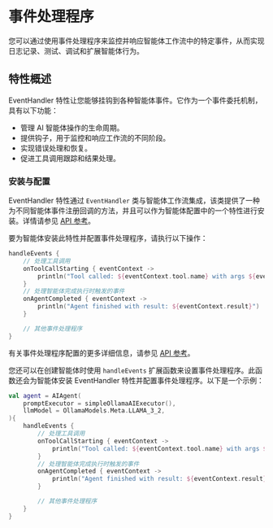 # 事件处理程序

您可以通过使用事件处理程序来监控并响应智能体工作流中的特定事件，从而实现日志记录、测试、调试和扩展智能体行为。

## 特性概述

EventHandler 特性让您能够挂钩到各种智能体事件。它作为一个事件委托机制，具有以下功能：

- 管理 AI 智能体操作的生命周期。
- 提供钩子，用于监控和响应工作流的不同阶段。
- 实现错误处理和恢复。
- 促进工具调用跟踪和结果处理。

<!--## Key components

The EventHandler entity consists of five main handler types:

- Initialization handler that executes at the initialization of an agent run
- Result handler that processes successful results from agent operations
- Error handler that handles exceptions and errors that occur during execution
- Tool call listener that notifies when a tool is about to be invoked
- Tool result listener that processes the results after a tool has been called-->

### 安装与配置

EventHandler 特性通过 `EventHandler` 类与智能体工作流集成，该类提供了一种为不同智能体事件注册回调的方法，并且可以作为智能体配置中的一个特性进行安装。详情请参见 [API 参考](https://api.koog.ai/agents/agents-features/agents-features-event-handler/ai.koog.agents.features.eventHandler.feature/-event-handler/index.html)。

要为智能体安装此特性并配置事件处理程序，请执行以下操作：

<!--- INCLUDE
import ai.koog.agents.core.agent.AIAgent
import ai.koog.agents.features.eventHandler.feature.handleEvents
import ai.koog.prompt.executor.llms.all.simpleOllamaAIExecutor
import ai.koog.prompt.llm.OllamaModels

val agent = AIAgent(
    promptExecutor = simpleOllamaAIExecutor(),
    llmModel = OllamaModels.Meta.LLAMA_3_2,
) {
-->
<!--- SUFFIX 
} 
-->

```kotlin
handleEvents {
    // 处理工具调用
    onToolCallStarting { eventContext ->
        println("Tool called: ${eventContext.tool.name} with args ${eventContext.toolArgs}")
    }
    // 处理智能体完成执行时触发的事件
    onAgentCompleted { eventContext ->
        println("Agent finished with result: ${eventContext.result}")
    }

    // 其他事件处理程序
}
```
<!--- KNIT example-events-01.kt -->

有关事件处理程序配置的更多详细信息，请参见 [API 参考](https://api.koog.ai/agents/agents-features/agents-features-event-handler/ai.koog.agents.features.eventHandler.feature/-event-handler-config/index.html)。

您还可以在创建智能体时使用 `handleEvents` 扩展函数来设置事件处理程序。此函数还会为智能体安装 EventHandler 特性并配置事件处理程序。以下是一个示例：

<!--- INCLUDE
import ai.koog.agents.core.agent.AIAgent
import ai.koog.agents.features.eventHandler.feature.handleEvents
import ai.koog.prompt.executor.llms.all.simpleOllamaAIExecutor
import ai.koog.prompt.llm.OllamaModels
-->
```kotlin
val agent = AIAgent(
    promptExecutor = simpleOllamaAIExecutor(),
    llmModel = OllamaModels.Meta.LLAMA_3_2,
){
    handleEvents {
        // 处理工具调用
        onToolCallStarting { eventContext ->
            println("Tool called: ${eventContext.tool.name} with args ${eventContext.toolArgs}")
        }
        // 处理智能体完成执行时触发的事件
        onAgentCompleted { eventContext ->
            println("Agent finished with result: ${eventContext.result}")
        }

        // 其他事件处理程序
    }
}
```
<!--- KNIT example-events-02.kt -->
